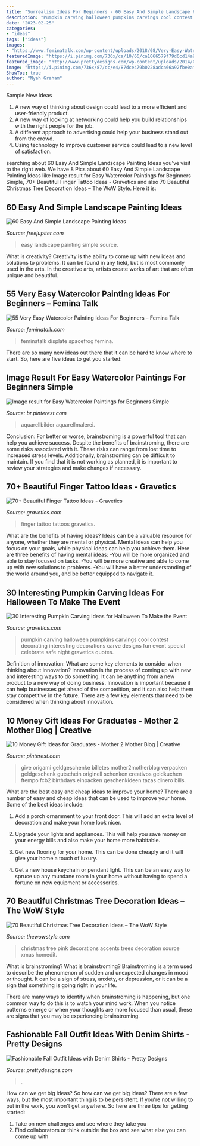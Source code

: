 ```yaml
---
title: "Surrealism Ideas For Beginners - 60 Easy And Simple Landscape Painting Ideas"
description: "Pumpkin carving halloween pumpkins carvings cool contest decorating interesting decorations carve designs fun event special celebrate safe night gravetics quotes"
date: "2023-02-25"
categories:
- "ideas"
tags: ["ideas"]
images:
- "https://www.feminatalk.com/wp-content/uploads/2018/08/Very-Easy-Watercolor-Painting-Ideas-for-beginners00014.jpg"
featuredImage: "https://i.pinimg.com/736x/ca/10/66/ca1066579f79d6cd14a9552db4e321b1.jpg"
featured_image: "http://www.prettydesigns.com/wp-content/uploads/2014/09/Street-Style-Outfit-Idea-with-Denim-Shirt.jpg"
image: "https://i.pinimg.com/736x/87/dc/e4/87dce479b0228adca66a92fbe0afd93c.jpg"
ShowToc: true
author: "Nyah Graham"
---
```



Sample New Ideas
1. A new way of thinking about design could lead to a more efficient and user-friendly product.
2. A new way of looking at networking could help you build relationships with the right people for the job.
3. A different approach to advertising could help your business stand out from the crowd.
4. Using technology to improve customer service could lead to a new level of satisfaction.

	

		
searching about 60 Easy And Simple Landscape Painting Ideas you've visit to the right web. We have 8 Pics about 60 Easy And Simple Landscape Painting Ideas like Image result for Easy Watercolor Paintings for Beginners Simple, 70+ Beautiful Finger Tattoo Ideas - Gravetics and also 70 Beautiful Christmas Tree Decoration Ideas – The WoW Style. Here it is:
		
    
## 60 Easy And Simple Landscape Painting Ideas

<img loading=lazy src="http://www.freejupiter.com/wp-content/uploads/2017/02/Easy-And-Simple-Landscape-Painting-Ideas-2.jpg" onerror="this.onerror=null;this.src='https://tse2.mm.bing.net/th?id=OIP.9imhZZ62WLXS68bXapNywgHaLG&amp;pid=15.1';" alt="60 Easy And Simple Landscape Painting Ideas">

_Source: freejupiter.com_

>easy landscape painting simple source. 

	

What is creativity?
Creativity is the ability to come up with new ideas and solutions to problems. It can be found in any field, but is most commonly used in the arts. In the creative arts, artists create works of art that are often unique and beautiful.

    
## 55 Very Easy Watercolor Painting Ideas For Beginners – Femina Talk

<img loading=lazy src="https://www.feminatalk.com/wp-content/uploads/2018/08/Very-Easy-Watercolor-Painting-Ideas-for-beginners00014.jpg" onerror="this.onerror=null;this.src='https://tse3.mm.bing.net/th?id=OIP.YGQouffOcLBMAzq4ctaSpwHaKZ&amp;pid=15.1';" alt="55 Very Easy Watercolor Painting Ideas For Beginners – Femina Talk">

_Source: feminatalk.com_

>feminatalk displate spacefrog femina. 

	

There are so many new ideas out there that it can be hard to know where to start. So, here are five ideas to get you started: 

    
## Image Result For Easy Watercolor Paintings For Beginners Simple

<img loading=lazy src="https://i.pinimg.com/736x/87/dc/e4/87dce479b0228adca66a92fbe0afd93c.jpg" onerror="this.onerror=null;this.src='https://tse4.mm.bing.net/th?id=OIP.T9ZFv6nEqzGFpHiIDnB_xgHaKF&amp;pid=15.1';" alt="Image result for Easy Watercolor Paintings for Beginners Simple">

_Source: br.pinterest.com_

>aquarellbilder aquarellmalerei. 

	

Conclusion: For better or worse, brainstroming is a powerful tool that can help you achieve success.
Despite the benefits of brainstroming, there are some risks associated with it. These risks can range from lost time to increased stress levels. Additionally, brainstroming can be difficult to maintain. If you find that it is not working as planned, it is important to review your strategies and make changes if necessary.

    
## 70+ Beautiful Finger Tattoo Ideas - Gravetics

<img loading=lazy src="https://www.gravetics.com/wp-content/uploads/2018/05/Finger-Tattoo-Ideas-65.jpg" onerror="this.onerror=null;this.src='https://tse2.mm.bing.net/th?id=OIP.5c9h0swrU5zYIeYroPDT-QHaHa&amp;pid=15.1';" alt="70+ Beautiful Finger Tattoo Ideas - Gravetics">

_Source: gravetics.com_

>finger tattoo tattoos gravetics. 

	

What are the benefits of having ideas?
Ideas can be a valuable resource for anyone, whether they are mental or physical. Mental ideas can help you focus on your goals, while physical ideas can help you achieve them. Here are three benefits of having mental ideas: 
-You will be more organized and able to stay focused on tasks. 
-You will be more creative and able to come up with new solutions to problems. 
-You will have a better understanding of the world around you, and be better equipped to navigate it.

    
## 30 Interesting Pumpkin Carving Ideas For Halloween To Make The Event

<img loading=lazy src="http://www.gravetics.com/wp-content/uploads/2017/07/Happy-Halloween-to-those-who-celebrate-it-Have-a-Safe-and-Fun-Night-and-4-those-followers-who-dont-celebrate-Have-a-Safe-night-as-while.jpg" onerror="this.onerror=null;this.src='https://tse4.mm.bing.net/th?id=OIP.L1m3fC1t_xhNsocS3QbL2gHaLI&amp;pid=15.1';" alt="30 Interesting Pumpkin Carving Ideas for Halloween To Make the Event">

_Source: gravetics.com_

>pumpkin carving halloween pumpkins carvings cool contest decorating interesting decorations carve designs fun event special celebrate safe night gravetics quotes. 

	

Definition of innovation: What are some key elements to consider when thinking about innovation?
Innovation is the process of coming up with new and interesting ways to do something. It can be anything from a new product to a new way of doing business. Innovation is important because it can help businesses get ahead of the competition, and it can also help them stay competitive in the future.
There are a few key elements that need to be considered when thinking about innovation.

    
## 10 Money Gift Ideas For Graduates - Mother 2 Mother Blog | Creative

<img loading=lazy src="https://i.pinimg.com/736x/ca/10/66/ca1066579f79d6cd14a9552db4e321b1.jpg" onerror="this.onerror=null;this.src='https://tse3.mm.bing.net/th?id=OIP.oXxRx6H0rg03pYMOLEF26AHaJ4&amp;pid=15.1';" alt="10 Money Gift Ideas for Graduates - Mother 2 Mother Blog | Creative">

_Source: pinterest.com_

>give origami geldgeschenke billetes mother2motherblog verpacken geldgeschenk gutschein originell schenken creativos geldkuchen ftempo fcb2 birthdays einpacken geschenkideen tazas dinero bills. 

	

What are the best easy and cheap ideas to improve your home?
There are a number of easy and cheap ideas that can be used to improve your home. Some of the best ideas include:
1. Add a porch ornamment to your front door. This will add an extra level of decoration and make your home look nicer.

2. Upgrade your lights and appliances. This will help you save money on your energy bills and also make your home more habitable.

3. Get new flooring for your home. This can be done cheaply and it will give your home a touch of luxury.

4. Get a new house keychain or pendant light. This can be an easy way to spruce up any mundane room in your home without having to spend a fortune on new equipment or accessories.

    
## 70 Beautiful Christmas Tree Decoration Ideas – The WoW Style

<img loading=lazy src="http://thewowstyle.com/wp-content/uploads/2014/11/671.jpg" onerror="this.onerror=null;this.src='https://tse3.mm.bing.net/th?id=OIP.c7hfOXvW_6dzr3OQJvaBcgHaK-&amp;pid=15.1';" alt="70 Beautiful Christmas Tree Decoration Ideas – The WoW Style">

_Source: thewowstyle.com_

>christmas tree pink decorations accents trees decoration source xmas homedit. 

	

What is brainstroming?
What is brainstroming?
 Brainstroming is a term used to describe the phenomenon of sudden and unexpected changes in mood or thought. It can be a sign of stress, anxiety, or depression, or it can be a sign that something is going right in your life.

There are many ways to identify when brainstroming is happening, but one common way to do this is to watch your mind work. When you notice patterns emerge or when your thoughts are more focused than usual, these are signs that you may be experiencing brainstroming.

    
## Fashionable Fall Outfit Ideas With Denim Shirts - Pretty Designs

<img loading=lazy src="http://www.prettydesigns.com/wp-content/uploads/2014/09/Street-Style-Outfit-Idea-with-Denim-Shirt.jpg" onerror="this.onerror=null;this.src='https://tse4.mm.bing.net/th?id=OIP.MbQDV56C3-koPvwaEph_dgHaMM&amp;pid=15.1';" alt="Fashionable Fall Outfit Ideas with Denim Shirts - Pretty Designs">

_Source: prettydesigns.com_

>. 

	

How can we get big ideas?
So how can we get big ideas? There are a few ways, but the most important thing is to be persistent. If you're not willing to put in the work, you won't get anywhere. So here are three tips for getting started: 
1. Take on new challenges and see where they take you 
2. Find collaborators or think outside the box and see what else you can come up with 


